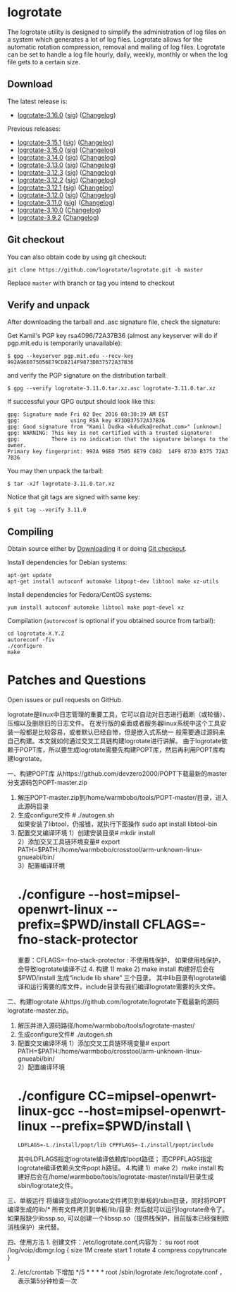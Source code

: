 # logrotate

The logrotate utility is designed to simplify the administration of log files on a system which generates a lot of log files. Logrotate allows for the automatic rotation compression, removal and mailing of log files. Logrotate can be set to handle a log file hourly, daily, weekly, monthly or when the log file gets to a certain size.

## Download

The latest release is:

* [logrotate-3.16.0](https://github.com/logrotate/logrotate/releases/download/3.16.0/logrotate-3.16.0.tar.xz) ([sig](https://github.com/logrotate/logrotate/releases/download/3.16.0/logrotate-3.16.0.tar.xz.asc)) ([Changelog](https://github.com/logrotate/logrotate/releases/tag/3.16.0))

Previous releases:

* [logrotate-3.15.1](https://github.com/logrotate/logrotate/releases/download/3.15.1/logrotate-3.15.1.tar.xz) ([sig](https://github.com/logrotate/logrotate/releases/download/3.15.1/logrotate-3.15.1.tar.xz.asc)) ([Changelog](https://github.com/logrotate/logrotate/releases/tag/3.15.1))
* [logrotate-3.15.0](https://github.com/logrotate/logrotate/releases/download/3.15.0/logrotate-3.15.0.tar.xz) ([sig](https://github.com/logrotate/logrotate/releases/download/3.15.0/logrotate-3.15.0.tar.xz.asc)) ([Changelog](https://github.com/logrotate/logrotate/releases/tag/3.15.0))
* [logrotate-3.14.0](https://github.com/logrotate/logrotate/releases/download/3.14.0/logrotate-3.14.0.tar.xz) ([sig](https://github.com/logrotate/logrotate/releases/download/3.14.0/logrotate-3.14.0.tar.xz.asc)) ([Changelog](https://github.com/logrotate/logrotate/releases/tag/3.14.0))
* [logrotate-3.13.0](https://github.com/logrotate/logrotate/releases/download/3.13.0/logrotate-3.13.0.tar.xz) ([sig](https://github.com/logrotate/logrotate/releases/download/3.13.0/logrotate-3.13.0.tar.xz.asc)) ([Changelog](https://github.com/logrotate/logrotate/releases/tag/3.13.0))
* [logrotate-3.12.3](https://github.com/logrotate/logrotate/releases/download/3.12.3/logrotate-3.12.3.tar.xz) ([sig](https://github.com/logrotate/logrotate/releases/download/3.12.3/logrotate-3.12.3.tar.xz.asc)) ([Changelog](https://github.com/logrotate/logrotate/releases/tag/3.12.3))
* [logrotate-3.12.2](https://github.com/logrotate/logrotate/releases/download/3.12.2/logrotate-3.12.2.tar.xz) ([sig](https://github.com/logrotate/logrotate/releases/download/3.12.2/logrotate-3.12.2.tar.xz.asc)) ([Changelog](https://github.com/logrotate/logrotate/releases/tag/3.12.2))
* [logrotate-3.12.1](https://github.com/logrotate/logrotate/releases/download/3.12.1/logrotate-3.12.1.tar.xz) ([sig](https://github.com/logrotate/logrotate/releases/download/3.12.1/logrotate-3.12.1.tar.xz.asc)) ([Changelog](https://github.com/logrotate/logrotate/releases/tag/3.12.1))
* [logrotate-3.12.0](https://github.com/logrotate/logrotate/releases/download/3.12.0/logrotate-3.12.0.tar.xz) ([sig](https://github.com/logrotate/logrotate/releases/download/3.12.0/logrotate-3.12.0.tar.xz.asc)) ([Changelog](https://github.com/logrotate/logrotate/releases/tag/3.12.0))
* [logrotate-3.11.0](https://github.com/logrotate/logrotate/releases/download/3.11.0/logrotate-3.11.0.tar.xz) ([sig](https://github.com/logrotate/logrotate/releases/download/3.11.0/logrotate-3.11.0.tar.xz.asc)) ([Changelog](https://github.com/logrotate/logrotate/releases/tag/3.11.0))
* [logrotate-3.10.0](https://github.com/logrotate/logrotate/releases/download/3.10.0/logrotate-3.10.0.tar.gz) ([Changelog](https://github.com/logrotate/logrotate/releases/tag/3.10.0))
* [logrotate-3.9.2](https://github.com/logrotate/logrotate/releases/download/3.9.2/logrotate-3.9.2.tar.gz) ([Changelog](https://github.com/logrotate/logrotate/releases/tag/3.9.2))

## Git checkout

You can also obtain code by using git checkout:
```
git clone https://github.com/logrotate/logrotate.git -b master
```

Replace `master` with branch or tag you intend to checkout

## Verify and unpack

After downloading the tarball and .asc signature file, check the signature:

Get Kamil's PGP key rsa4096/72A37B36
(almost any keyserver will do if pgp.mit.edu is temporarily unavailable):

    $ gpg --keyserver pgp.mit.edu --recv-key 992A96E075056E79CD8214F9873DB37572A37B36

and verify the PGP signature on the distribution tarball:


    $ gpg --verify logrotate-3.11.0.tar.xz.asc logrotate-3.11.0.tar.xz


If successful your GPG output should look like this:

    gpg: Signature made Fri 02 Dec 2016 08:30:39 AM EST
    gpg:                using RSA key 873DB37572A37B36
    gpg: Good signature from "Kamil Dudka <kdudka@redhat.com>" [unknown]
    gpg: WARNING: This key is not certified with a trusted signature!
    gpg:          There is no indication that the signature belongs to the owner.
    Primary key fingerprint: 992A 96E0 7505 6E79 CD82  14F9 873D B375 72A3 7B36

You may then unpack the tarball:

    $ tar -xJf logrotate-3.11.0.tar.xz

Notice that git tags are signed with same key:

    $ git tag --verify 3.11.0

## Compiling

Obtain source either by [Downloading](#download) it or doing [Git checkout](#git-checkout).

Install dependencies for Debian systems:
```
apt-get update
apt-get install autoconf automake libpopt-dev libtool make xz-utils
```

Install dependencies for Fedora/CentOS systems:

```
yum install autoconf automake libtool make popt-devel xz
```

Compilation (`autoreconf` is optional if you obtained source from tarball):
```
cd logrotate-X.Y.Z
autoreconf -fiv
./configure
make
```

# Patches and Questions

Open issues or pull requests on GitHub.


logrotate是linux中日志管理的重要工具，它可以自动对日志进行截断（或轮循）、压缩以及删除旧的日志文件。
在发行版的桌面或者服务器linux系统中这个工具安装一般都是比较容易，或者默认已经自带，但是嵌入式系统一
般需要通过源码来自己构建。本文就如何通过交叉工具链构建logrotate进行讲解。
    由于logrotate依赖于POPT库，所以要生成logrotate需要先构建POPT库，然后再利用POPT库构建logrotate。
	
一、构建POPT库
    从https://github.com/devzero2000/POPT下载最新的master分支源码包POPT-master.zip
  1. 解压POPT-master.zip到/home/warmbobo/tools/POPT-master/目录，进入此源码目录
  2. 生成configure文件
	# ./autogen.sh  
		如果安装了libtool，仍报错，就执行下面操作
	   sudo apt install libtool-bin
  3. 配置交叉编译环境
    1）创建安装目录# mkdir install    
	2）添加交叉工具链环境变量# export PATH=$PATH:/home/warmbobo/crosstool/arm-unknown-linux-gnueabi/bin/    
	3）配置编译环境
	  # ./configure --host=mipsel-openwrt-linux --prefix=$PWD/install CFLAGS=-fno-stack-protector
	   重要：CFLAGS=-fno-stack-protector : 不使用栈保护， 如果使用栈保护，会导致logrotate编译不过
	4. 构建
    1) make
    2) make install
    构建好后会在$PWD/install  生成“include  lib  share” 三个目录，
	其中lib目录有logrotate编译和运行需要的库文件，include目录有我们编译logrotate需要的头文件。
	
二、构建logrotate
    从https://github.com/logrotate/logrotate下载最新的源码logrotate-master.zip。
  1. 解压并进入源码路径/home/warmbobo/tools/logrotate-master/ 
  2. 生成configure文件# ./autogen.sh  
  3. 配置交叉编译环境
    1）添加交叉工具链环境变量# export PATH=$PATH:/home/warmbobo/crosstool/arm-unknown-linux-gnueabi/bin/    
	2）配置编译环境  
	  # ./configure CC=mipsel-openwrt-linux-gcc --host=mipsel-openwrt-linux --prefix=$PWD/install \
	     LDFLAGS=-L./install/popt/lib CPPFLAGS=-I./install/popt/include  
	  其中LDFLAGS指定logrotate编译依赖库lpopt路径；
	  而CPPFLAGS指定logrotate编译依赖头文件popt.h路径。
  4.构建
    1）make
    2）make install
    构建好后会在/home/warmbobo/tools/logrotate-master/install/目录生成sbin/logrotate文件。

三、单板运行
   将编译生成的logrotate文件拷贝到单板的/sbin目录，同时将POPT编译生成的lib/* 所有文件拷贝到单板/lib/目录:
   然后就可以运行logrotate命令了。
   如果报缺少libssp.so, 可以创建一个libssp.so（提供栈保护，目前版本已经强制取消栈保护）来代替。

四、使用方法
    1. 创建文件：/etc/logrotate.conf,内容为：
     su root root
	/log/voip/dbmgr.log
{
        size 1M
        create
        start 1
        rotate 4
        compress
        copytruncate
}

   2.  /etc/crontab 下增加 */5 * * * * root /sbin/logrotate /etc/logrotate.conf ，表示第5分钟检查一次

